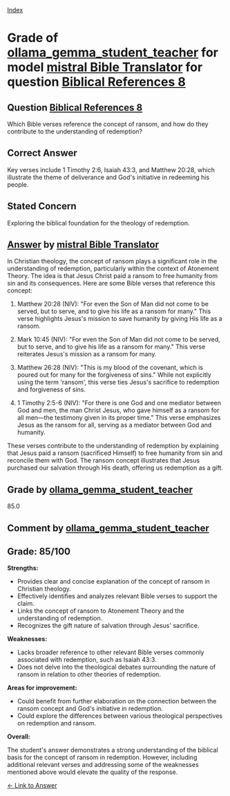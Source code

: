
[Index](../../../../index.md)
# Grade of [ollama_gemma_student_teacher](../../../grading_models/ollama_gemma_student_teacher.md) for model [mistral Bible Translator](../../../answering_models/mistral_Bible_Translator.md) for question [Biblical References 8](../../../questions/Biblical_References_8.md)

## Question [Biblical References 8](../../../questions/Biblical_References_8.md)
Which Bible verses reference the concept of ransom, and how do they contribute to the understanding of redemption?

## Correct Answer
Key verses include 1 Timothy 2:6, Isaiah 43:3, and Matthew 20:28, which illustrate the theme of deliverance and God's initiative in redeeming his people.

## Stated Concern
Exploring the biblical foundation for the theology of redemption.

## [Answer](../Biblical_References_8.md) by [mistral Bible Translator](../../../answering_models/mistral_Bible_Translator.md)
 In Christian theology, the concept of ransom plays a significant role in the understanding of redemption, particularly within the context of Atonement Theory. The idea is that Jesus Christ paid a ransom to free humanity from sin and its consequences. Here are some Bible verses that reference this concept:

1. Matthew 20:28 (NIV): "For even the Son of Man did not come to be served, but to serve, and to give his life as a ransom for many." This verse highlights Jesus's mission to save humanity by giving His life as a ransom.

2. Mark 10:45 (NIV): "For even the Son of Man did not come to be served, but to serve, and to give his life as a ransom for many." This verse reiterates Jesus's mission as a ransom for many.

3. Matthew 26:28 (NIV): "This is my blood of the covenant, which is poured out for many for the forgiveness of sins." While not explicitly using the term 'ransom', this verse ties Jesus's sacrifice to redemption and forgiveness of sins.

4. 1 Timothy 2:5-6 (NIV): "For there is one God and one mediator between God and men, the man Christ Jesus, who gave himself as a ransom for all men—the testimony given in its proper time." This verse emphasizes Jesus as the ransom for all, serving as a mediator between God and humanity.

These verses contribute to the understanding of redemption by explaining that Jesus paid a ransom (sacrificed Himself) to free humanity from sin and reconcile them with God. The ransom concept illustrates that Jesus purchased our salvation through His death, offering us redemption as a gift.

## Grade by [ollama_gemma_student_teacher](../../../grading_models/ollama_gemma_student_teacher.md)
85.0

## Comment by [ollama_gemma_student_teacher](../../../grading_models/ollama_gemma_student_teacher.md)
## Grade: 85/100

**Strengths:**

* Provides clear and concise explanation of the concept of ransom in Christian theology.
* Effectively identifies and analyzes relevant Bible verses to support the claim.
* Links the concept of ransom to Atonement Theory and the understanding of redemption.
* Recognizes the gift nature of salvation through Jesus' sacrifice.

**Weaknesses:**

* Lacks broader reference to other relevant Bible verses commonly associated with redemption, such as Isaiah 43:3.
* Does not delve into the theological debates surrounding the nature of ransom in relation to other theories of redemption.

**Areas for improvement:**

* Could benefit from further elaboration on the connection between the ransom concept and God's initiative in redemption.
* Could explore the differences between various theological perspectives on redemption and ransom.

**Overall:**

The student's answer demonstrates a strong understanding of the biblical basis for the concept of ransom in redemption. However, including additional relevant verses and addressing some of the weaknesses mentioned above would elevate the quality of the response.

[&lt;- Link to Answer](../Biblical_References_8.md)
